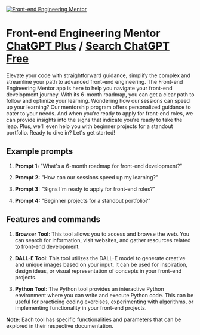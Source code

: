 
[![Front-end Engineering Mentor](https://files.oaiusercontent.com/file-SvQE5h6Ukt1kU3XVJngo2JCo?se=2123-10-17T14%3A12%3A15Z&sp=r&sv=2021-08-06&sr=b&rscc=max-age%3D31536000%2C%20immutable&rscd=attachment%3B%20filename%3D8572b5c6-1e39-4251-8842-48d106360adc.png&sig=4iygLk6iw4g4CDRVI7stKTv7jq8a8hEeJOUZdaw0%2BwE%3D)](https://chat.openai.com/g/g-OteCE8P0J-front-end-engineering-mentor)

# Front-end Engineering Mentor [ChatGPT Plus](https://chat.openai.com/g/g-OteCE8P0J-front-end-engineering-mentor) / [Search ChatGPT Free](https://gptcall.net/index.html#/?search=Front-end%20Engineering%20Mentor)

Elevate your code with straightforward guidance, simplify the complex and streamline your path to advanced front-end engineering. The Front-end Engineering Mentor app is here to help you navigate your front-end development journey. With its 6-month roadmap, you can get a clear path to follow and optimize your learning. Wondering how our sessions can speed up your learning? Our mentorship program offers personalized guidance to cater to your needs. And when you're ready to apply for front-end roles, we can provide insights into the signs that indicate you're ready to take the leap. Plus, we'll even help you with beginner projects for a standout portfolio. Ready to dive in? Let's get started!

## Example prompts

1. **Prompt 1:** "What's a 6-month roadmap for front-end development?"

2. **Prompt 2:** "How can our sessions speed up my learning?"

3. **Prompt 3:** "Signs I'm ready to apply for front-end roles?"

4. **Prompt 4:** "Beginner projects for a standout portfolio?"

## Features and commands

1. **Browser Tool**: This tool allows you to access and browse the web. You can search for information, visit websites, and gather resources related to front-end development.

2. **DALL-E Tool**: This tool utilizes the DALL-E model to generate creative and unique images based on your input. It can be used for inspiration, design ideas, or visual representation of concepts in your front-end projects.

3. **Python Tool**: The Python tool provides an interactive Python environment where you can write and execute Python code. This can be useful for practicing coding exercises, experimenting with algorithms, or implementing functionality in your front-end projects.

**Note:** Each tool has specific functionalities and parameters that can be explored in their respective documentation.


